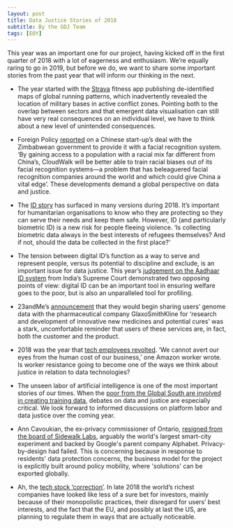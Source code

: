 ```yaml
---
layout: post
title: Data Justice Stories of 2018 
subtitle: By the GDJ Team
tags: [EOY]
---
```


This year was an important one for our project, having kicked off in the first quarter of 2018 with a lot of eagerness and enthusiasm. We’re equally raring to go in 2019, but before we do, we want to share some important stories from the past year that will inform our thinking in the next.

- The year started with the [Strava](https://www.theguardian.com/world/2018/jan/28/fitness-tracking-app-gives-away-location-of-secret-us-army-bases) fitness app publishing de-identified maps of global running patterns, which inadvertently revealed the location of military bases in active conflict zones. Pointing both to the overlap between sectors and that emergent data visualisation can still have very real consequences on an individual level, we have to think about a new level of unintended consequences.  

- Foreign Policy [reported](https://foreignpolicy.com/2018/07/24/beijings-big-brother-tech-needs-african-faces/) on a Chinese start-up’s deal with the Zimbabwean government to provide it with a facial recognition system. ‘By gaining access to a population with a racial mix far different from China’s, CloudWalk will be better able to train racial biases out of its facial recognition systems—a problem that has beleaguered facial recognition companies around the world and which could give China a vital edge’. These developments demand a global perspective on data and justice.

- The [ID story](https://www.wired.co.uk/article/united-nations-refugees-biometric-database-rohingya-myanmar-bangladesh) has surfaced in many versions during 2018. It’s important for humanitarian organisations to know who they are protecting so they can serve their needs and keep them safe. However, ID (and particularly biometric ID) is a new risk for people fleeing violence. ‘Is collecting biometric data always in the best interests of refugees themselves? And if not, should the data be collected in the first place?’

- The tension between digital ID’s function as a way to serve and represent people, versus its potential to discipline and exclude, is an important issue for data justice. This year’s [judgement on the Aadhaar ID system]( https://www.huffingtonpost.in/2018/09/25/what-is-the-aadhaar-judgement-of-the-supreme-court-about_a_23538865/) from India’s Supreme Court demonstrated two opposing points of view: digital ID can be an important tool in ensuring welfare goes to the poor, but is also an unparalleled tool for profiling.

- 23andMe’s [announcement](https://motherboard.vice.com/en_us/article/xwkaz3/23andme-sold-access-to-your-dna-library-to-big-pharma-but-you-can-opt-out) that they would begin sharing users’ genome data with the pharmaceutical company GlaxoSmithKline for ‘research and development of innovative new medicines and potential cures’ was a stark, uncomfortable reminder that users of these services are, in fact, both the customer and the product.
 
- 2018 was the year that [tech employees revolted](https://www.vox.com/technology/2018/10/18/17989482/google-amazon-employee-ethics-contracts). ‘We cannot avert our eyes from the human cost of our business,’ one Amazon worker wrote. Is worker resistance going to become one of the ways we think about justice in relation to data technologies?

- The unseen labor of artificial intelligence is one of the most important stories of our times. When the [poor from the Global South are involved in creating training data](https://www.bbc.com/news/technology-46055595), debates on data and justice are especially critical. We look forward to informed discussions on platform labor and data justice over the coming year.

- Ann Cavoukian, the ex-privacy commissioner of Ontario, [resigned from the board of Sidewalk Labs](https://gizmodo.com/privacy-expert-resigns-from-alphabet-backed-smart-city-1829934748), arguably the world's largest smart-city experiment and backed by Google's parent company Alphabet. Privacy-by-design had failed. This is concerning because in response to residents' data protection concerns, the business model for the project is explicitly built around policy mobility, where 'solutions' can be exported globally.
 
- Ah, the [tech stock ‘correction’](https://www.nytimes.com/2018/11/19/business/tech-stocks-markets-slump.html). In late 2018 the world’s richest companies have looked like less of a sure bet for investors, mainly because of their monopolistic practices, their disregard for users’ best interests, and the fact that the EU, and possibly at last the US, are planning to regulate them in ways that are actually noticeable.

